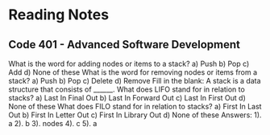 # Reading Notes


## Code 401 - Advanced Software Development

What is the word for adding nodes or items to a stack? a) Push b) Pop c) Add d) None of these
What is the word for removing nodes or items from a stack? a) Push b) Pop c) Delete d) Remove
Fill in the blank: A stack is a data structure that consists of ______.
What does LIFO stand for in relation to stacks? a) Last In Final Out b) Last In Forward Out c) Last In First Out d) None of these
What does FILO stand for in relation to stacks? a) First In Last Out b) First In Letter Out c) First In Library Out d) None of these
Answers:
1). a
2). b
3). nodes
4). c
5). a


